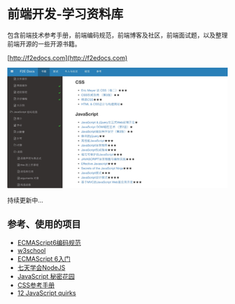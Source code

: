 # 前端开发-学习资料库

包含前端技术参考手册，前端编码规范，前端博客及社区，前端面试题，以及整理前端开源的一些开源书籍。

[http://f2edocs.com](http://f2edocs.com)

![Pagurian](demo-deepblue.png)

持续更新中...

## 参考、使用的项目
- [ECMAScript6编码规范](https://github.com/gf-rd/es6-coding-style)
- [w3school](http://www.w3school.com.cn/index.html)
- [ECMAScript 6入门](https://github.com/ruanyf/es6tutorial/)
- [七天学会NodeJS](https://github.com/nqdeng/7-days-nodejs)
- [JavaScript 秘密花园](https://github.com/BonsaiDen/JavaScript-Garden)
- [CSS参考手册](https://github.com/doyoe/css-handbook)
- [12 JavaScript quirks](http://www.2ality.com/2013/04/12quirks.html)

